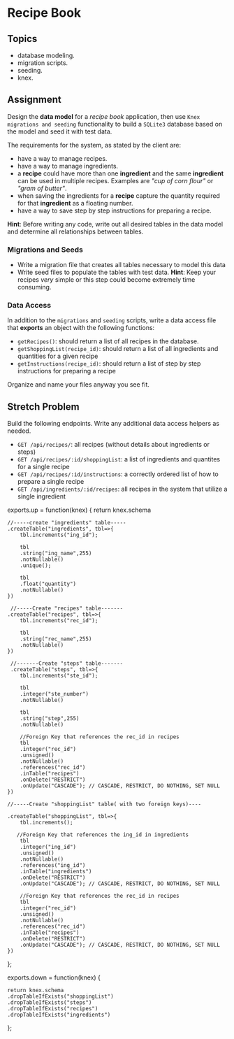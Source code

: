 # Recipe Book

## Topics

- database modeling.
- migration scripts.
- seeding.
- knex.

## Assignment

Design the **data model** for a _recipe book_ application, then use `Knex migrations and seeding` functionality to build a `SQLite3` database based on the model and seed it with test data.

The requirements for the system, as stated by the client are:

- have a way to manage recipes.
- have a way to manage ingredients.
- a **recipe** could have more than one **ingredient** and the same **ingredient** can be used in multiple recipes. Examples are _"cup of corn flour"_ or _"gram of butter"_.
- when saving the ingredients for a **recipe** capture the quantity required for that **ingredient** as a floating number.
- have a way to save step by step instructions for preparing a recipe.

**Hint**: Before writing any code, write out all desired tables in the data model and determine all relationships between tables. 

### Migrations and Seeds

- Write a migration file that creates all tables necessary to model this data
- Write seed files to populate the tables with test data. **Hint**: Keep your recipes *very* simple or this step could become extremely time consuming.

### Data Access

In addition to the `migrations` and `seeding` scripts, write a data access file that **exports** an object with the following functions:

- `getRecipes()`: should return a list of all recipes in the database.
- `getShoppingList(recipe_id)`: should return a list of all ingredients and quantities for a given recipe
- `getInstructions(recipe_id)`: should return a list of step by step instructions for preparing a recipe

Organize and name your files anyway you see fit.

## Stretch Problem

Build the following endpoints. Write any additional data access helpers as needed.

- `GET /api/recipes/`: all recipes (without details about ingredients or steps)
- `GET /api/recipes/:id/shoppingList`: a list of ingredients and quantites for a single recipe
- `GET /api/recipes/:id/instructions`: a correctly ordered list of how to prepare a single recipe
- `GET /api/ingredients/:id/recipes`: all recipes in the system that utilize a single ingredient 





exports.up = function(knex) {
    return knex.schema

    //-----create "ingredients" table-----
    .createTable("ingredients", tbl=>{
        tbl.increments("ing_id");
        
        tbl
        .string("ing_name",255)
        .notNullable()
        .unique();

        tbl
        .float("quantity")
        .notNullable() 
    })
 
     //-----Create "recipes" table-------
    .createTable("recipes", tbl=>{
        tbl.increments("rec_id");

        tbl
        .string("rec_name",255)
        .notNullable()        
    })

     //-------Create "steps" table-------
     .createTable("steps", tbl=>{
        tbl.increments("ste_id");

        tbl
        .integer("ste_number")
        .notNullable()

        tbl
        .string("step",255)
        .notNullable()       
        
        //Foreign Key that references the rec_id in recipes
        tbl
        .integer("rec_id")
        .unsigned()
        .notNullable()
        .references("rec_id")
        .inTable("recipes")
        .onDelete("RESTRICT")
        .onUpdate("CASCADE"); // CASCADE, RESTRICT, DO NOTHING, SET NULL        
    })

    //-----Create "shoppingList" table( with two foreign keys)----

    .createTable("shoppingList", tbl=>{
        tbl.increments();      

       //Foreign Key that references the ing_id in ingredients    
        tbl
        .integer("ing_id")
        .unsigned()
        .notNullable()
        .references("ing_id")
        .inTable("ingredients")
        .onDelete("RESTRICT")
        .onUpdate("CASCADE"); // CASCADE, RESTRICT, DO NOTHING, SET NULL

        //Foreign Key that references the rec_id in recipes
        tbl
        .integer("rec_id")
        .unsigned()
        .notNullable()
        .references("rec_id")
        .inTable("recipes")
        .onDelete("RESTRICT")
        .onUpdate("CASCADE"); // CASCADE, RESTRICT, DO NOTHING, SET NULL       
    })
  
};

exports.down = function(knex) {

    return knex.schema
    .dropTableIfExists("shoppingList")
    .dropTableIfExists("steps")
    .dropTableIfExists("recipes")
    .dropTableIfExists("ingredients")
  
};



